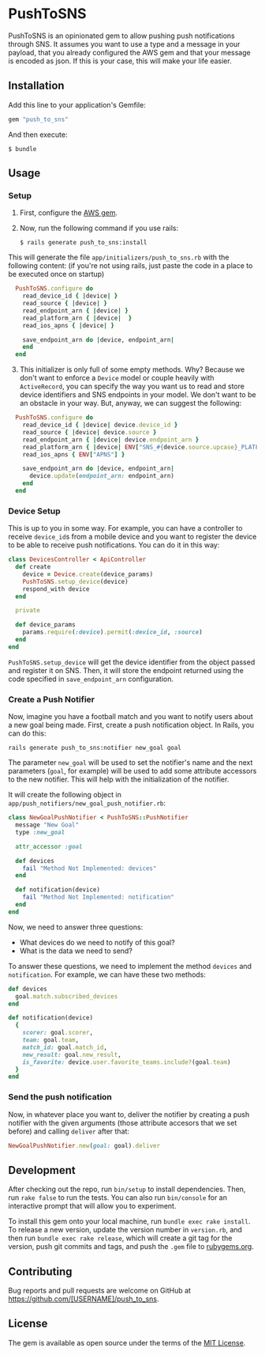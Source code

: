 # PushToSNS

PushToSNS is an opinionated gem to allow pushing push notifications through SNS. It assumes you want to use a type and a message in your payload, that you already configured the AWS gem and that your message is encoded as json. If this is your case, this will make your life easier.

## Installation

Add this line to your application's Gemfile:

```ruby
gem "push_to_sns"
```

And then execute:

```
$ bundle
```

## Usage

### Setup

1. First, configure the [AWS gem](https://github.com/aws/aws-sdk-ruby/tree/aws-sdk-v1).
2. Now, run the following command if you use rails:

    ```
    $ rails generate push_to_sns:install
    ```

  This will generate the file `app/initializers/push_to_sns.rb` with the following content: (if you're not using rails, just paste the code in a place to be executed once on startup)

  ```ruby
    PushToSNS.configure do
      read_device_id { |device| }
      read_source { |device| }
      read_endpoint_arn { |device| }
      read_platform_arn { |device|  }
      read_ios_apns { |device| }

      save_endpoint_arn do |device, endpoint_arn|
      end
    end
  ```

3. This initializer is only full of some empty methods. Why? Because we don't want to enforce a `Device` model or couple heavily with `ActiveRecord`, you can specify the way you want us to read and store device identifiers and SNS endpoints in your model. We don't want to be an obstacle in your way. But, anyway, we can suggest the following:

  ```ruby
    PushToSNS.configure do
      read_device_id { |device| device.device_id }
      read_source { |device| device.source }
      read_endpoint_arn { |device| device.endpoint_arn }
      read_platform_arn { |device| ENV["SNS_#{device.source.upcase}_PLATFORM_ARN"] }
      read_ios_apns { ENV["APNS"] }

      save_endpoint_arn do |device, endpoint_arn|
        device.update(endpoint_arn: endpoint_arn)
      end
    end
  ```

### Device Setup

This is up to you in some way. For example, you can have a controller to receive `device_id`s from a mobile device and you want to register the device to be able to receive push notifications. You can do it in this way:

```ruby
class DevicesController < ApiController
  def create
    device = Device.create(device_params)
    PushToSNS.setup_device(device)    
    respond_with device
  end

  private

  def device_params
    params.require(:device).permit(:device_id, :source)
  end
end
```

`PushToSNS.setup_device` will get the device identifier from the object passed and register it on SNS. Then, it will store the endpoint returned using the code specified in `save_endpoint_arn` configuration.

### Create a Push Notifier

Now, imagine you have a football match and you want to notify users about a new goal being made. First, create a push notification object. In Rails, you can do this:

```
rails generate push_to_sns:notifier new_goal goal
```

The parameter `new_goal` will be used to set the notifier's name and the next parameters (`goal`, for example) will be used to add some attribute accessors to the new notifier. This will help with the initialization of the notifier.

It will create the following object in `app/push_notifiers/new_goal_push_notifier.rb`:

```ruby
class NewGoalPushNotifier < PushToSNS::PushNotifier
  message "New Goal"
  type :new_goal

  attr_accessor :goal

  def devices
    fail "Method Not Implemented: devices"
  end

  def notification(device)
    fail "Method Not Implemented: notification"
  end
end
```

Now, we need to answer three questions:

- What devices do we need to notify of this goal?
- What is the data we need to send?

To answer these questions, we need to implement the method `devices` and `notification`. For example, we can have these two methods:

```ruby
def devices
  goal.match.subscribed_devices
end

def notification(device)
  {
    scorer: goal.scorer,
    team: goal.team,
    match_id: goal.match_id,
    new_result: goal.new_result,
    is_favorite: device.user.favorite_teams.include?(goal.team)
  }
end
```


### Send the push notification

Now, in whatever place you want to, deliver the notifier by creating a push notifier with the given arguments (those attribute accesors that we set before) and calling `deliver` after that:

```ruby
NewGoalPushNotifier.new(goal: goal).deliver
```

## Development

After checking out the repo, run `bin/setup` to install dependencies. Then, run `rake false` to run the tests. You can also run `bin/console` for an interactive prompt that will allow you to experiment.

To install this gem onto your local machine, run `bundle exec rake install`. To release a new version, update the version number in `version.rb`, and then run `bundle exec rake release`, which will create a git tag for the version, push git commits and tags, and push the `.gem` file to [rubygems.org](https://rubygems.org).

## Contributing

Bug reports and pull requests are welcome on GitHub at https://github.com/[USERNAME]/push_to_sns.


## License

The gem is available as open source under the terms of the [MIT License](http://opensource.org/licenses/MIT).
